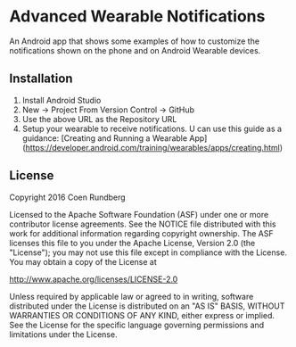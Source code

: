 # Advanced Wearable Notifications

An Android app that shows some examples of how to customize the
notifications shown on the phone and on Android Wearable devices.

## Installation

1. Install Android Studio
2. New -> Project From Version Control -> GitHub
3. Use the above URL as the Repository URL
4. Setup your wearable to receive notifications. U can use this guide as a
guidance: [Creating and Running a Wearable App]
(https://developer.android.com/training/wearables/apps/creating.html)

## License

Copyright 2016 Coen Rundberg

Licensed to the Apache Software Foundation (ASF) under one or more contributor
license agreements. See the NOTICE file distributed with this work for
additional information regarding copyright ownership. The ASF licenses this
file to you under the Apache License, Version 2.0 (the "License"); you may not
use this file except in compliance with the License. You may obtain a copy of
the License at

http://www.apache.org/licenses/LICENSE-2.0

Unless required by applicable law or agreed to in writing, software
distributed under the License is distributed on an "AS IS" BASIS, WITHOUT
WARRANTIES OR CONDITIONS OF ANY KIND, either express or implied. See the
License for the specific language governing permissions and limitations under
the License.